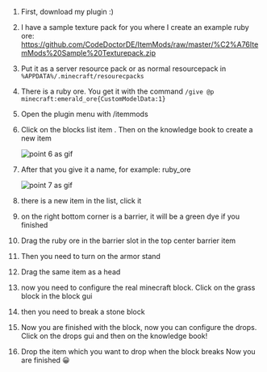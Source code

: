 1. First, download my plugin :)
2. I have a sample texture pack for you where I create an example ruby ore: <https://github.com/CodeDoctorDE/ItemMods/raw/master/%C2%A76ItemMods%20Sample%20Texturepack.zip>
3. Put it as a server resource pack or as normal resourcepack in `%APPDATA%/.minecraft/resourecpacks`
4. There is a ruby ore. You get it with the command `/give @p minecraft:emerald_ore{CustomModelData:1}`
5. Open the plugin menu with /itemmods
6. Click on the blocks list item . Then on the knowledge book to create a new item 
   
   ![point 6 as gif](https://raw.githubusercontent.com/CodeDoctorDE/ItemMods/master/assets/create_block.gif)

7. After that you give it a name, for example: ruby_ore 
   
   ![point 7 as gif](https://raw.githubusercontent.com/CodeDoctorDE/ItemMods/master/assets/create_block_name.gif)

8. there is a new item in the list, click it
9. on the right bottom corner is a barrier, it will be a green dye if you finished
10. Drag the ruby ore in the barrier slot in the top center barrier item
11. Then you need to turn on the armor stand
12. Drag the same item as a head
13. now you need to configure the real minecraft block. Click on the grass block in the block gui
14. then you need to break a stone block
15. Now you are finished with the block, now you can configure the drops. Click on the drops gui and then on the knowledge book!
16. Drop the item which you want to drop when the block breaks
Now you are finished 😀